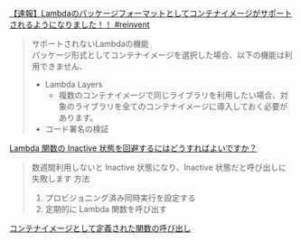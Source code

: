[【速報】Lambdaのパッケージフォーマットとしてコンテナイメージがサポートされるようになりました！！ #reinvent](https://dev.classmethod.jp/articles/lambda-support-oci-container-image/)

> サポートされないLambdaの機能  
> パッケージ形式としてコンテナイメージを選択した場合、以下の機能は利用できません、
>
> - Lambda Layers
>   - 複数のコンテナイメージで同じライブラリを利用したい場合、対象のライブラリを全てのコンテナイメージに導入しておく必要があります。
> - コード署名の検証

[Lambda 関数の Inactive 状態を回避するにはどうすればよいですか？](https://dev.classmethod.jp/articles/tsnote-aws-lambda-how-can-i-avoid-the-inactive-state-of-the-lambda-function/)

> 数週間利用しないと Inactive 状態になり、Inactive 状態だと呼び出しに失敗します
> 方法
> 1. プロビジョニング済み同時実行を設定する
> 2. 定期的に Lambda 関数を呼び出す

[コンテナイメージとして定義された関数の呼び出し](https://docs.aws.amazon.com/ja_jp/lambda/latest/dg/invocation-images.html)

